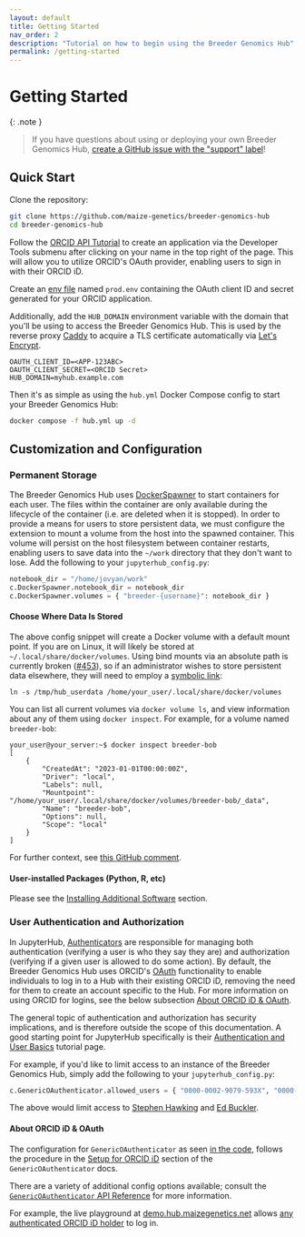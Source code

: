 ```yaml
---
layout: default
title: Getting Started
nav_order: 2
description: "Tutorial on how to begin using the Breeder Genomics Hub"
permalink: /getting-started
---
```


# Getting Started

{: .note }
> If you have questions about using or deploying your own Breeder Genomics Hub, [create a GitHub issue with the "support" label](https://github.com/maize-genetics/breeder-genomics-hub/issues/new?labels=support)!

## Quick Start
Clone the repository:
```bash
git clone https://github.com/maize-genetics/breeder-genomics-hub
cd breeder-genomics-hub
```

Follow the [ORCID API Tutorial](https://info.orcid.org/documentation/api-tutorials/api-tutorial-get-and-authenticated-orcid-id/) to create an application via the Developer Tools submenu after clicking on your name in the top right of the page. This will allow you to utilize ORCID's OAuth provider, enabling users to sign in with their ORCID iD.

Create an [env file](https://docs.docker.com/compose/environment-variables/env-file/) named `prod.env` containing the OAuth client ID and secret generated for your ORCID application.

Additionally, add the `HUB_DOMAIN` environment variable with the domain that you'll be using to access the Breeder Genomics Hub. This is used by the reverse proxy [Caddy](https://caddyserver.com/) to acquire a TLS certificate automatically via [Let's Encrypt](https://letsencrypt.org/).
```
OAUTH_CLIENT_ID=<APP-123ABC>
OAUTH_CLIENT_SECRET=<ORCID Secret>
HUB_DOMAIN=myhub.example.com
```

Then it's as simple as using the `hub.yml` Docker Compose config to start your Breeder Genomics Hub:

```bash
docker compose -f hub.yml up -d
```

## Customization and Configuration
### Permanent Storage
The Breeder Genomics Hub uses [DockerSpawner](https://github.com/jupyterhub/dockerspawner) to start containers for each user. The files within the container are only available during the lifecycle of the container (i.e. are deleted when it is stopped). In order to provide a means for users to store persistent data, we must configure the extension to mount a volume from the host into the spawned container. This volume will persist on the host filesystem between container restarts, enabling users to save data into the `~/work` directory that they don't want to lose. Add the following to your `jupyterhub_config.py`:
```python
notebook_dir = "/home/jovyan/work"
c.DockerSpawner.notebook_dir = notebook_dir
c.DockerSpawner.volumes = { "breeder-{username}": notebook_dir }
```

#### **Choose Where Data Is Stored**
The above config snippet will create a Docker volume with a default mount point. If you are on Linux, it will likely be stored at `~/.local/share/docker/volumes`. Using bind mounts via an absolute path is currently broken ([#453](https://github.com/jupyterhub/dockerspawner/issues/453)), so if an administrator wishes to store persistent data elsewhere, they will need to employ a [symbolic link](https://en.wikipedia.org/wiki/Symbolic_link):

```console
ln -s /tmp/hub_userdata /home/your_user/.local/share/docker/volumes
```

You can list all current volumes via `docker volume ls`, and view information about any of them using `docker inspect`. For example, for a volume named `breeder-bob`:

```console
your_user@your_server:~$ docker inspect breeder-bob
[
    {
        "CreatedAt": "2023-01-01T00:00:00Z",
        "Driver": "local",
        "Labels": null,
        "Mountpoint": "/home/your_user/.local/share/docker/volumes/breeder-bob/_data",
        "Name": "breeder-bob",
        "Options": null,
        "Scope": "local"
    }
]
```

For further context, see [this GitHub comment](https://github.com/jupyterhub/dockerspawner/issues/453#issuecomment-1665871467).

#### **User-installed Packages (Python, R, etc)**
Please see the [Installing Additional Software](/software#installing-additional-software) section.

### User Authentication and Authorization
In JupyterHub, [Authenticators](https://jupyterhub.readthedocs.io/en/stable/reference/authenticators.html) are responsible for managing both authentication (verifying a user is who they say they are) and authorization (verifying if a given user is allowed to do some action). By default, the Breeder Genomics Hub uses ORCID's [OAuth](https://en.wikipedia.org/wiki/OAuth) functionality to enable individuals to log in to a Hub with their existing ORCID iD, removing the need for them to create an account specific to the Hub. For more information on using ORCID for logins, see the below subsection [About ORCID iD & OAuth](#about-orcid-id--oauth).

The general topic of authentication and authorization has security implications, and is therefore outside the scope of this documentation. A good starting point for JupyterHub specifically is their [Authentication and User Basics](https://jupyterhub.readthedocs.io/en/stable/tutorial/getting-started/authenticators-users-basics.html) tutorial page.

For example, if you'd like to limit access to an instance of the Breeder Genomics Hub, simply add the following to your `jupyterhub_config.py`:
```python
c.GenericOAuthenticator.allowed_users = { "0000-0002-9079-593X", "0000-0002-3100-371X" }
```

The above would limit access to [Stephen Hawking](https://orcid.org/0000-0002-9079-593X) and [Ed Buckler](https://orcid.org/0000-0002-3100-371X).

#### **About ORCID iD & OAuth**
The configuration for `GenericOAuthenticator` as seen [in the code](https://github.com/maize-genetics/breeder-genomics-hub/blob/main/jupyterhub_config.py#L31-L39), follows the procedure in the [Setup for ORCID iD](https://oauthenticator.readthedocs.io/en/latest/tutorials/provider-specific-setup/providers/generic.html#setup-for-orcid-id) section of the `GenericOAuthenticator` docs.

There are a variety of additional config options available; consult the [`GenericOAuthenticator` API Reference](https://oauthenticator.readthedocs.io/en/latest/reference/api/gen/oauthenticator.generic.html) for more information.

For example, the live playground at [demo.hub.maizegenetics.net](https://demo.hub.maizegenetics.net) allows [any authenticated ORCID iD holder](https://github.com/maize-genetics/breeder-genomics-hub/blob/main/example/example_config.py#L44) to log in.